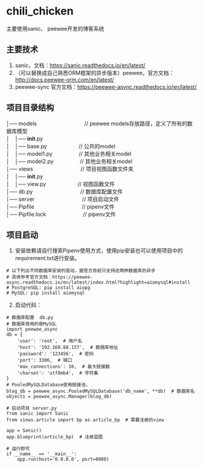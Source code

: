 # chili_chicken
主要使用sanic、 peewee开发的博客系统
## 主要技术
1. sanic，文档：https://sanic.readthedocs.io/en/latest/
2. （可以替换成自己熟悉ORM框架的异步版本）peewee，官方文档：http://docs.peewee-orm.com/en/latest/
3. peewee-sync 官方文档：https://peewee-async.readthedocs.io/en/latest/
## 项目目录结构
│── models　　　　　　　　　// peewee models存放路径，定义了所有的数据库模型 \
│　│──  __init__.py                                  \
│　│──  base.py　　　　　　// 公共的model \
│　│──  model1.py　　　　　// 其他业务相关model \
│　│──  model2.py　　　　　// 其他业务相关model \
│── views　　　　　　　　　// 项目视图函数文件夹 \
│　│──  __init__.py                                  \
│　│──  view.py　　　　　　// 视图函数文件 \
│── db.py　　　　　　　　　// 数据库配置文件 \
│── server　　　　　　　　　// 项目启动文件 \
│── Pipfile　　　　　　　　　// pipenv文件 \
│── Pipfile.lock　　　　　　　// pipenv文件

## 项目启动
1. 安装依赖请自行搜索Pipenv使用方式，使用pip安装也可以使用项目中的requirement.txt进行安装。
```cython
# 以下列出不同数据库安装的驱动，据官方目前只支持这两种数据库的异步
# 具体参考官方文档：https://peewee-async.readthedocs.io/en/latest/index.html?highlight=aiomysql#install
# PostgreSQL: pip install aiopg
# MySQL: pip install aiomysql
```
2. 启动代码：
```cython
# 数据库配置  db.py
# 数据库使用的是MySQL
import peewee_async
db = {
    'user': 'root',  # 用户名
    'host': '192.168.88.157',  # 数据库地址
    'password': '123456',  # 密码
    'port': 3306,  # 端口
    'max_connections': 10,  # 最大链接数
    'charset': 'utf8mb4',  # 字符集
}
# PooledMySQLDatabase使用链接池，
blog_db = peewee_async.PooledMySQLDatabase('db_name', **db)  # 数据库名
objects = peewee_async.Manager(blog_db)

# 启动项目 server.py
from sanic import Sanic
from views.article import bp as article_bp  # 需要注册的view

app = Sanic()
app.blueprint(article_bp)  # 注册蓝图

# 运行即可
if __name__ == '__main__':
    app.run(host='0.0.0.0', port=8000)
```